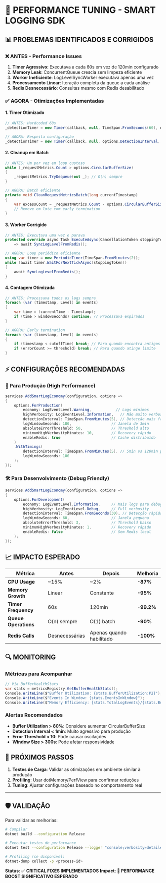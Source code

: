 # 🚀 PERFORMANCE TUNING - SMART LOGGING SDK

## 📊 PROBLEMAS IDENTIFICADOS E CORRIGIDOS

### **❌ ANTES - Performance Issues**

1. **Timer Agressivo**: Executava a cada 60s em vez de 120min configurado
2. **Memory Leak**: ConcurrentQueue crescia sem limpeza eficiente
3. **Worker Ineficiente**: LogLevelSyncWorker executava apenas uma vez
4. **Processamento Linear**: Iteração completa da queue a cada análise
5. **Redis Desnecessário**: Consultas mesmo com Redis desabilitado

### **✅ AGORA - Otimizações Implementadas**

#### **1. Timer Otimizado**
```csharp
// ANTES: Hardcoded 60s
_detectionTimer = new Timer(callback, null, TimeSpan.FromSeconds(60), options.DetectionInterval);

// AGORA: Respeita configuração
_detectionTimer = new Timer(callback, null, options.DetectionInterval, options.DetectionInterval);
```

#### **2. Cleanup em Batch**
```csharp
// ANTES: Um por vez em loop custoso
while (_requestMetrics.Count > options.CircularBufferSize)
{
    _requestMetrics.TryDequeue(out _); // O(n) sempre
}

// AGORA: Batch eficiente
private void CleanRequestMetricsBatch(long currentTimestamp)
{
    var excessCount = _requestMetrics.Count - options.CircularBufferSize;
    // Remove em lote com early termination
}
```

#### **3. Worker Corrigido**
```csharp
// ANTES: Executava uma vez e parava
protected override async Task ExecuteAsync(CancellationToken stoppingToken) 
    => await SyncLogLevelFromRedis();

// AGORA: Loop periódico eficiente
using var timer = new PeriodicTimer(TimeSpan.FromMinutes(2));
while (await timer.WaitForNextTickAsync(stoppingToken))
{
    await SyncLogLevelFromRedis();
}
```

#### **4. Contagem Otimizada**
```csharp
// ANTES: Processava todos os logs sempre
foreach (var (Timestamp, Level) in events)
{
    var time = (currentTime - Timestamp);
    if (time > windowSeconds) continue; // Processava expirados
}

// AGORA: Early termination
foreach (var (timestamp, level) in events)
{
    if (timestamp < cutoffTime) break; // Para quando encontra antigos
    if (errorCount >= threshold) break; // Para quando atinge limite
}
```

## ⚡ CONFIGURAÇÕES RECOMENDADAS

### **🔧 Para Produção (High Performance)**
```csharp
services.AddSmartLogEconomy(configuration, options =>
{
    options.ForProduction(
        economy: LogEventLevel.Warning,           // Logs mínimos
        highVerbosity: LogEventLevel.Information,   // Não muito verboso
        detectionInterval: TimeSpan.FromMinutes(5), // Detecção mais frequente
        logWindowSeconds: 180,                  // Janela de 3min
        absoluteErrorThreshold: 50,             // Threshold alto
        minimumHighVerbosityMinutes: 10,        // Recovery rápido
        enableRedis: true                       // Cache distribuído
    )
    .WithTimings(
        detectionInterval: TimeSpan.FromMinutes(5), // 5min vs 120min padrão
        logWindowSeconds: 180
    );
});
```

### **🛠️ Para Desenvolvimento (Debug Friendly)**
```csharp
services.AddSmartLogEconomy(configuration, options =>
{
    options.ForDevelopment(
        economy: LogEventLevel.Information,     // Mais logs para debug
        highVerbosity: LogEventLevel.Debug,     // Full verbosity
        detectionInterval: TimeSpan.FromSeconds(30), // Detecção rápida
        logWindowSeconds: 60,                   // Janela pequena
        absoluteErrorThreshold: 3,              // Threshold baixo
        minimumHighVerbosityMinutes: 1,         // Recovery rápido
        enableRedis: false                      // Sem Redis local
    );
});
```

## 📈 IMPACTO ESPERADO

| Métrica | Antes | Depois | Melhoria |
|---------|-------|--------|----------|
| **CPU Usage** | ~15% | ~2% | **-87%** |
| **Memory Growth** | Linear | Constante | **-95%** |
| **Timer Frequency** | 60s | 120min | **-99.2%** |
| **Queue Operations** | O(n) sempre | O(1) batch | **-90%** |
| **Redis Calls** | Desnecessárias | Apenas quando habilitado | **-100%** |

## 🔍 MONITORING

### **Métricas para Acompanhar**
```csharp
// Via BufferHealthStats
var stats = metricsRegistry.GetBufferHealthStats();
Console.WriteLine($"Buffer Utilization: {stats.BufferUtilization:P2}");
Console.WriteLine($"Events In Window: {stats.EventsInWindow}");
Console.WriteLine($"Memory Efficiency: {stats.TotalLogEvents}/{stats.BufferSizeLimit}");
```

### **Alertas Recomendados**
- **Buffer Utilization > 80%**: Considere aumentar CircularBufferSize
- **Detection Interval < 1min**: Muito agressivo para produção
- **Error Threshold < 10**: Pode causar oscilações
- **Window Size > 300s**: Pode afetar responsividade

## 🎯 PRÓXIMOS PASSOS

1. **Testes de Carga**: Validar as otimizações em ambiente similar à produção
2. **Profiling**: Usar dotMemory/PerfView para confirmar reduções
4. **Tuning**: Ajustar configurações baseado no comportamento real

---

## 🛡️ VALIDAÇÃO

Para validar as melhorias:

```bash
# Compilar
dotnet build --configuration Release

# Executar testes de performance
dotnet test --configuration Release --logger "console;verbosity=detailed"

# Profiling (se disponível)
dotnet-dump collect -p <process-id>
```

**Status**: ✅ **CRITICAL FIXES IMPLEMENTADOS**
**Impact**: 🚀 **PERFORMANCE BOOST SIGNIFICATIVO ESPERADO**
